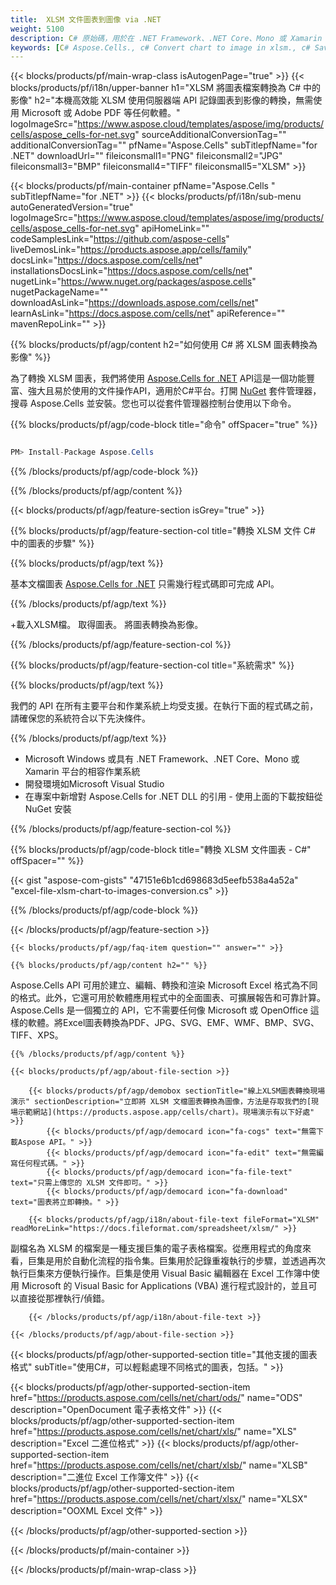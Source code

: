 ```yaml
---
title:  XLSM 文件圖表到圖像 via .NET
weight: 5100
description: C# 原始碼，用於在 .NET Framework、.NET Core、Mono 或 Xamarin 平台上繪製和轉換 XLSM 檔案中的圖表或圖表。
keywords: [C# Aspose.Cells., c# Convert chart to image in xlsm., c# Save chart to image in xlsm., c# chart to image in xlsm., xlsm convert chart to image in c#., xlsm save chart to imagein c#., xlsm chart to image in c#]
---
```

{{< blocks/products/pf/main-wrap-class isAutogenPage="true" >}}
{{< blocks/products/pf/i18n/upper-banner h1="XLSM 將圖表檔案轉換為 C# 中的影像" h2="本機高效能 XLSM 使用伺服器端 API 記錄圖表到影像的轉換，無需使用 Microsoft 或 Adobe PDF 等任何軟體。" logoImageSrc="https://www.aspose.cloud/templates/aspose/img/products/cells/aspose_cells-for-net.svg" sourceAdditionalConversionTag="" additionalConversionTag="" pfName="Aspose.Cells" subTitlepfName="for .NET" downloadUrl="" fileiconsmall1="PNG" fileiconsmall2="JPG" fileiconsmall3="BMP" fileiconsmall4="TIFF" fileiconsmall5="XLSM" >}}

{{< blocks/products/pf/main-container pfName="Aspose.Cells " subTitlepfName="for .NET" >}}
{{< blocks/products/pf/i18n/sub-menu autoGeneratedVersion="true" logoImageSrc="https://www.aspose.cloud/templates/aspose/img/products/cells/aspose_cells-for-net.svg" apiHomeLink="" codeSamplesLink="https://github.com/aspose-cells" liveDemosLink="https://products.aspose.app/cells/family" docsLink="https://docs.aspose.com/cells/net" installationsDocsLink="https://docs.aspose.com/cells/net" nugetLink="https://www.nuget.org/packages/aspose.cells" nugetPackageName="" downloadAsLink="https://downloads.aspose.com/cells/net" learnAsLink="https://docs.aspose.com/cells/net" apiReference="" mavenRepoLink="" >}}

{{% blocks/products/pf/agp/content h2="如何使用 C# 將 XLSM 圖表轉換為影像" %}}

為了轉換 XLSM 圖表，我們將使用
 [Aspose.Cells for .NET](https://products.aspose.com/cells/net) 
API這是一個功能豐富、強大且易於使用的文件操作API，適用於C#平台。打開
 [NuGet](https://www.nuget.org/packages/aspose.cells) 
套件管理器，搜尋
 Aspose.Cells 
並安裝。您也可以從套件管理器控制台使用以下命令。

{{% blocks/products/pf/agp/code-block title="命令" offSpacer="true" %}}

```cs

PM> Install-Package Aspose.Cells

```

{{% /blocks/products/pf/agp/code-block %}}

{{% /blocks/products/pf/agp/content %}}

{{< blocks/products/pf/agp/feature-section isGrey="true" >}}

{{% blocks/products/pf/agp/feature-section-col title="轉換 XLSM 文件 C# 中的圖表的步驟" %}}

{{% blocks/products/pf/agp/text %}}

基本文檔圖表
 [Aspose.Cells for .NET](https://products.aspose.com/cells/net) 
只需幾行程式碼即可完成 API。

{{% /blocks/products/pf/agp/text %}}

+載入XLSM檔。
取得圖表。
將圖表轉換為影像。

{{% /blocks/products/pf/agp/feature-section-col %}}

{{% blocks/products/pf/agp/feature-section-col title="系統需求" %}}

{{% blocks/products/pf/agp/text %}}

我們的 API 在所有主要平台和作業系統上均受支援。在執行下面的程式碼之前，請確保您的系統符合以下先決條件。

{{% /blocks/products/pf/agp/text %}}

- Microsoft Windows 或具有 .NET Framework、.NET Core、Mono 或 Xamarin 平台的相容作業系統
- 開發環境如Microsoft Visual Studio
- 在專案中新增對 Aspose.Cells for .NET DLL 的引用 - 使用上面的下載按鈕從 NuGet 安裝

{{% /blocks/products/pf/agp/feature-section-col %}}

{{% blocks/products/pf/agp/code-block title="轉換 XLSM 文件圖表 - C#" offSpacer="" %}}

{{< gist "aspose-com-gists" "47151e6b1cd698683d5eefb538a4a52a" "excel-file-xlsm-chart-to-images-conversion.cs" >}}

{{% /blocks/products/pf/agp/code-block %}}

{{< /blocks/products/pf/agp/feature-section >}}

    {{< blocks/products/pf/agp/faq-item question="" answer="" >}}
 

<!-- aboutfile Starts -->

    {{% blocks/products/pf/agp/content h2="" %}}

 Aspose.Cells API 可用於建立、編輯、轉換和渲染 Microsoft Excel 格式為不同的格式。此外，它還可用於軟體應用程式中的全面圖表、可擴展報告和可靠計算。 Aspose.Cells 是一個獨立的 API，它不需要任何像 Microsoft 或 OpenOffice 這樣的軟體。將Excel圖表轉換為PDF、JPG、SVG、EMF、WMF、BMP、SVG、TIFF、XPS。
 



    {{% /blocks/products/pf/agp/content %}}

    {{< blocks/products/pf/agp/about-file-section >}}

        {{< blocks/products/pf/agp/demobox sectionTitle="線上XLSM圖表轉換現場演示" sectionDescription="立即將 XLSM 文檔圖表轉換為圖像，方法是存取我們的[現場示範網站](https://products.aspose.app/cells/chart)。現場演示有以下好處" >}}
            {{< blocks/products/pf/agp/democard icon="fa-cogs" text="無需下載Aspose API。" >}}
            {{< blocks/products/pf/agp/democard icon="fa-edit" text="無需編寫任何程式碼。" >}}
            {{< blocks/products/pf/agp/democard icon="fa-file-text" text="只需上傳您的 XLSM 文件即可。" >}}
            {{< blocks/products/pf/agp/democard icon="fa-download" text="圖表將立即轉換。" >}}

        {{< blocks/products/pf/agp/i18n/about-file-text fileFormat="XLSM" readMoreLink="https://docs.fileformat.com/spreadsheet/xlsm/" >}}
副檔名為 XLSM 的檔案是一種支援巨集的電子表格檔案。從應用程式的角度來看，巨集是用於自動化流程的指令集。巨集用於記錄重複執行的步驟，並透過再次執行巨集來方便執行操作。巨集是使用 Visual Basic 編輯器在 Excel 工作簿中使用 Microsoft 的 Visual Basic for Applications (VBA) 進行程式設計的，並且可以直接從那裡執行/偵錯。

        {{< /blocks/products/pf/agp/i18n/about-file-text >}}

    {{< /blocks/products/pf/agp/about-file-section >}}

<!-- aboutfile Ends -->

{{< blocks/products/pf/agp/other-supported-section title="其他支援的圖表格式" subTitle="使用C#，可以輕鬆處理不同格式的圖表，包括。" >}}

{{< blocks/products/pf/agp/other-supported-section-item href="https://products.aspose.com/cells/net/chart/ods/" name="ODS" description="OpenDocument 電子表格文件" >}}
{{< blocks/products/pf/agp/other-supported-section-item href="https://products.aspose.com/cells/net/chart/xls/" name="XLS" description="Excel 二進位格式" >}}
{{< blocks/products/pf/agp/other-supported-section-item href="https://products.aspose.com/cells/net/chart/xlsb/" name="XLSB" description="二進位 Excel 工作簿文件" >}}
{{< blocks/products/pf/agp/other-supported-section-item href="https://products.aspose.com/cells/net/chart/xlsx/" name="XLSX" description="OOXML Excel 文件" >}}

{{< /blocks/products/pf/agp/other-supported-section >}}

{{< /blocks/products/pf/main-container >}}
    
{{< /blocks/products/pf/main-wrap-class >}}
